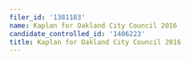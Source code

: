 ```yaml
---
filer_id: '1381183'
name: Kaplan for Oakland City Council 2016
candidate_controlled_id: '1406223'
title: Kaplan for Oakland City Council 2016
---
```


